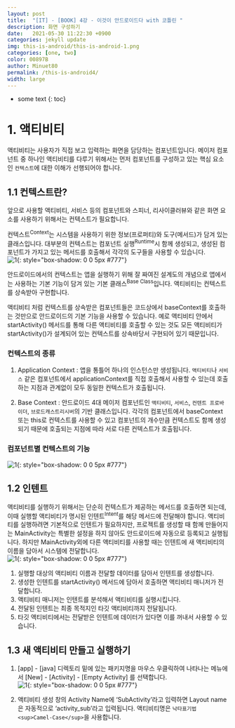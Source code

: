 ```yaml
---
layout: post
title:  "[IT] - [BOOK] 4강 - 이것이 안드로이드다 with 코틀린 "
description: 화면 구성하기
date:   2021-05-30 11:22:30 +0900
categories: jekyll update
img: this-is-android/this-is-android-1.png
categories: [one, two]
color: 00897B
author: Minuet80
permalink: /this-is-android4/
width: large
---
```


* some text
{: toc}

# 1. 액티비티
액티비티는 사용자가 직접 보고 입력하는 화면을 담당하는 컴포넌트입니다.
메이저 컴포넌트 중 하나인 액티비티를 다루기 위해서는 먼저 컴포넌트를 구성하고 있는 핵심 요소인 ``컨텍스트``에 대한 이해가 선행되어야 합니다.

## 1.1 컨텍스트란?
앞으로 사용할 액티비티, 서비스 등의 컴포넌트와 스피너, 리사이클러뷰와 같은 화면 요소를 사용하기 위해서는 컨텍스트가 필요합니다.

컨텍스트<sup>Context</sup>는 시스템을 사용하기 위한 정보(프로퍼티)와 도구(메서드)가 담겨 있는 클래스입니다.
대부분의 컨텍스트는 컴포넌트 실행<sup>Runtime</sup>시 함께 생성되고, 생성된 컴포넌트가 가지고 있는 메서드를 호출해서 각각의 도구들을 사용할 수 있습니다.<br>
![1]({{site.baseurl}}/images/this-is-android/this-is-android-126.png){: style="box-shadow: 0 0 5px #777"}

안드로이드에서의 컨텍스트는 앱을 실행하기 위해 잘 짜여진 설계도의 개념으로 앱에서는 사용하는 기본 기능이 담겨 있는 기본 클래스<sup>Base Class</sup>입니다.
액티비티는 컨텍스트를 상속받아 구현합니다.

액티비티 처럼 컨텍스트를 상속받은 컴포넌트들은 코드상에서 baseContext를 호출하는 것만으로 안드로이드의 기본 기능을 사용할 수 있습니다.
예로 액티비티 안에서 startActivity() 메서드를 통해 다른 액티비티를 호출할 수 있는 것도 모든 액티비티가 startActivity()가 설계되어 있는 컨텍스트를 상속바당서 구현되어 있기 때문입니다.

### 컨텍스트의 종류

1. Application Context : 앱을 통틀어 하나의 인스턴스만 생성됩니다. ``액티비티``나 ``서비스`` 같은 컴포넌트에서 applicationContext를 직접 호출해서 사용할 수 있는데 호출하는 지점과 관계없이 모두 동일한 컨텍스트가 호출됩니다.

1. Base Context : 안드로이드 4대 메이저 컴포넌트인 ``액티비티``, ``서비스``, ``컨텐트 프로바이더``, ``브로드캐스트리시버``의 기반 클래스입니다. 각각의 컴포넌트에서 baseContext 또는 this로 컨텍스트를 사용할 수 있고 컴포넌트의 개수만큼 컨텍스트도 함께 생성되기 때문에 호출되는 지점에 따라 서로 다른 컨텍스트가 호출됩니다.


### 컴포넌트별 컨텍스트의 기능
![1]({{site.baseurl}}/images/this-is-android/this-is-android-127.png){: style="box-shadow: 0 0 5px #777"}


## 1.2 인텐트
액티비티를 실행하기 위해서는 단순히 컨텍스트가 제공하는 메서드를 호출하면 되는데, 이때 실행할 액티비티가 명시된 인텐트<sup>Intent</sup>를 해당 메서드에 전달해야 합니다.
액티비티를 실행하려면 기본적으로 인텐트가 필요하지만, 프로젝트를 생성할 때 함께 만들어지는 MainActivity는 특별한 설정을 하지 않아도 안드로이드에 자동으로 등록되고 실행됩니다.
하지만 MainActivity외에 다른 액티비티를 사용할 때는 인텐트에 새 액티비티의 이름을 담아서 시스템에 전달합니다.<br>
![1]({{site.baseurl}}/images/this-is-android/this-is-android-128.png){: style="box-shadow: 0 0 5px #777"}

1. 실행할 대상의 액티비티 이름과 전달할 데이터를 담아서 인텐트를 생성합니다.
1. 생성한 인텐트를 startActivity() 메서드에 담아서 호출하면 액티비티 매니저가 전달합니다.
1. 액티비티 매니저는 인텐트를 분석해서 액티비티를 실행시킵니다.
1. 전달된 인텐트는 최종 목적지인 타깃 액티비티까지 전달됩니다.
1. 타깃 액티비티에서는 전달받은 인텐트에 데이터가 있다면 이를 꺼내서 사용할 수 있습니다.


## 1.3 새 액티비티 만들고 실행하기

1. [app] - [java] 디렉토리 밑에 있는 패키지명을 마우스 우클릭하여 나타나는 메뉴에서 [New] - [Activity] - [Empty Activity] 를 선택합니다.<br>
![1]({{site.baseurl}}/images/this-is-android/this-is-android-129.png){: style="box-shadow: 0 0 5px #777"}

1. 액티비티 생성 창의 Activity Name에 ‘SubActivity’라고 입력하면 Layout name은 자동적으로 ‘activity_sub’라고 입력됩니다. 액티비티명은 ``낙타표기법<sup>Camel-Case</sup>``을 사용합니다.

<style>
.page-container {max-width: 1200px}‘’
</style>
